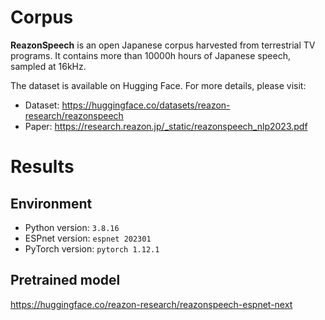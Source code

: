 # Corpus

**ReazonSpeech** is an open Japanese corpus harvested from terrestrial
TV programs. It contains more than 10000h hours of Japanese speech,
sampled at 16kHz.

The dataset is available on Hugging Face. For more details, please visit:

* Dataset: https://huggingface.co/datasets/reazon-research/reazonspeech
* Paper: https://research.reazon.jp/_static/reazonspeech_nlp2023.pdf

# Results

## Environment

- Python version: `3.8.16`
- ESPnet version: `espnet 202301`
- PyTorch version: `pytorch 1.12.1`

## Pretrained model

https://huggingface.co/reazon-research/reazonspeech-espnet-next
